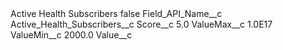 <?xml version="1.0" encoding="UTF-8"?>
<CustomMetadata xmlns="http://soap.sforce.com/2006/04/metadata" xmlns:xsi="http://www.w3.org/2001/XMLSchema-instance" xmlns:xsd="http://www.w3.org/2001/XMLSchema">
    <label>Active Health Subscribers</label>
    <protected>false</protected>
    <values>
        <field>Field_API_Name__c</field>
        <value xsi:type="xsd:string">Active_Health_Subscribers__c</value>
    </values>
    <values>
        <field>Score__c</field>
        <value xsi:type="xsd:double">5.0</value>
    </values>
    <values>
        <field>ValueMax__c</field>
        <value xsi:type="xsd:double">1.0E17</value>
    </values>
    <values>
        <field>ValueMin__c</field>
        <value xsi:type="xsd:double">2000.0</value>
    </values>
    <values>
        <field>Value__c</field>
        <value xsi:nil="true"/>
    </values>
</CustomMetadata>
